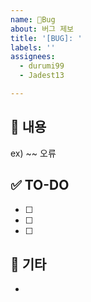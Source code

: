 ```yaml
---
name: 🐞Bug
about: 버그 제보
title: '[BUG]: '
labels: ''
assignees:
  - durumi99
  - Jadest13

---
```


## 🐞 내용
 ex) ~~ 오류

## ✅ TO-DO
- [ ]  
- [ ]  
- [ ]  

## 🔔 기타
- 